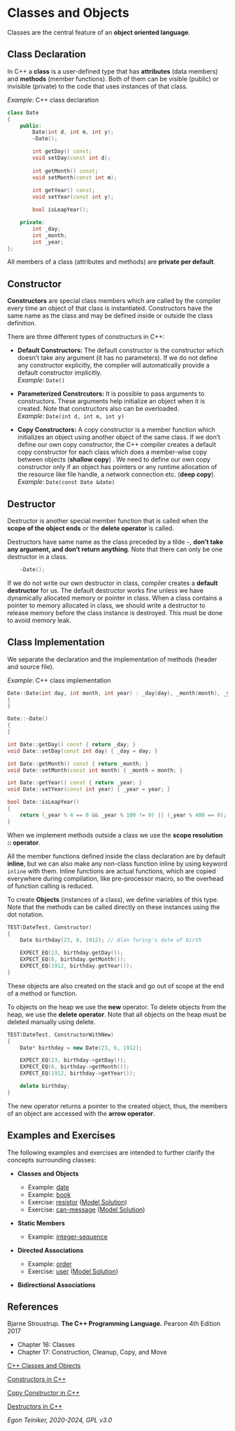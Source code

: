 # Classes and Objects 

Classes are the central feature of an **object oriented language**. 


## Class Declaration

In C++ a **class** is a user-defined type that has **attributes** (data members) and 
**methods** (member functions). Both of them can be visible (public) or invisible
(private) to the code that uses instances of that class.

_Example_: C++ class declaration
```C++
class Date 
{
    public:
        Date(int d, int m, int y);   
        ~Date();

        int getDay() const;
        void setDay(const int d);
        
        int getMonth() const; 
        void setMonth(const int m);
        
        int getYear() const;
        void setYear(const int y);

        bool isLeapYear();

    private:
        int _day;
        int _month;
        int _year;
};
``` 
All members of a class (attributes and methods) are **private per default**.

## Constructor

**Constructors** are special class members which are called by the compiler 
every time an object of that class is instantiated. Constructors have the 
same name as the class and may be defined inside or outside the class 
definition.
 
There are three different types of constructurs in C++:
* **Default Constructors:** 
    The default constructor is the constructor which doesn’t take any 
    argument (it has no parameters).
    If we do not define any constructor explicitly, the compiler will 
    automatically provide a default constructor implicitly.    
    _Example_: `Date()`
    
* **Parameterized Constrcutors:**
    It is possible to pass arguments to constructors. These arguments 
    help initialize an object when it is created. Note that constructors 
    also can be overloaded.        
    _Example_: `Date(int d, int m, int y)`

* **Copy Constructors:**
    A copy constructor is a member function which initializes an object 
    using another object of the same class. 
    If we don’t define our own copy constructor, the C++ compiler 
    creates a default copy constructor for each class which does a 
    member-wise copy between objects (**shallow copy**) . 
    We need to define our own copy constructor only if an object has 
    pointers or any runtime allocation of the resource like file handle, 
    a network connection etc. (**deep copy**).        
    _Example_: `Date(const Date &date)`
    
    
## Destructor
Destructor is another special member function that is called when the 
**scope of the object ends** or the **delete operator** is called.

Destructors have same name as the class preceded by a tilde `~`, 
**don’t take any argument, and don’t return anything**.
Note that there can only be one destructor in a class.

```C++
    ~Date();
```     

If we do not write our own destructor in class, compiler creates a 
**default destructor** for us. The default destructor works fine unless 
we have dynamically allocated memory or pointer in class. 
When a class contains a pointer to memory allocated in class, we should 
write a destructor to release memory before the class instance is destroyed. 
This must be done to avoid memory leak.


## Class Implementation

We separate the declaration and the implementation of methods (header 
and source file).

_Example_: C++ class implementation
```C++
Date::Date(int day, int month, int year) : _day(day), _month(month), _year(year)   
{
}

Date::~Date() 
{
}

int Date::getDay() const { return _day; }
void Date::setDay(const int day) { _day = day; }

int Date::getMonth() const { return _month; }
void Date::setMonth(const int month) { _month = month; }

int Date::getYear() const { return _year; }
void Date::setYear(const int year) { _year = year; }

bool Date::isLeapYear()
{
    return (_year % 4 == 0 && _year % 100 != 0) || (_year % 400 == 0);
}
```

When we implement methods outside a class we use the **scope resolution :: operator**.

All the member functions defined inside the class declaration are by default 
**inline**, but we can also make any non-class function inline by using keyword 
`inline` with them. 
Inline functions are actual functions, which are copied everywhere during compilation, 
like pre-processor macro, so the overhead of function calling is reduced.

To create **Objects** (instances of a class), we define variables of this type. 
Note that the methods can be called directly on these instances using the 
dot notation.

```C++
TEST(DateTest, Constructor) 
{
    Date birthday(23, 6, 1912); // Alan Turing's date of birth

    EXPECT_EQ(23, birthday.getDay());
    EXPECT_EQ(6, birthday.getMonth());
    EXPECT_EQ(1912, birthday.getYear());
}
``` 
These objects are also created on the stack and go out of scope at the end of a method 
or function.

To objects on the heap we use the **new** operator. To delete objects from the heap, 
we use the **delete operator**. 
Note that all objects on the heap must be deleted manually using delete.

```C++
TEST(DateTest, ConstructorWithNew) 
{
    Date* birthday = new Date(23, 6, 1912);

    EXPECT_EQ(23, birthday->getDay());
    EXPECT_EQ(6, birthday->getMonth());
    EXPECT_EQ(1912, birthday->getYear());

    delete birthday;
}
``` 

The new operator returns a pointer to the created object, thus, 
the members of an object are accessed with the **arrow operator**.

## Examples and Exercises

The following examples and exercises are intended to further clarify the concepts surrounding classes:

* **Classes and Objects** 
    * Example: [date](date/)
    * Example: [book](book/)
    * Exercise: [resistor](resistor-exercise/) ([Model Solution](resistor/))
    * Exercise: [can-message](can-message-exercise/) ([Model Solution](can-message/))

* **Static Members**
    * Example: [integer-sequence](integer-sequence/)

* **Directed Associations**
    * Example: [order](order/)
    * Exercise: [user](user-exercise/) ([Model Solution](user/))

* **Bidirectional Associations**



## References
Bjarne Stroustrup. **The C++ Programming Language.** Pearson 4th Edition 2017
* Chapter 16: Classes
* Chapter 17: Construction, Cleanup, Copy, and Move 

[C++ Classes and Objects](https://www.geeksforgeeks.org/c-classes-and-objects/)

[Constructors in C++](https://www.geeksforgeeks.org/constructors-c/)

[Copy Constructor in C++](https://www.geeksforgeeks.org/copy-constructor-in-cpp/)

[Destructors in C++](https://www.geeksforgeeks.org/destructors-c/)

*Egon Teiniker, 2020-2024, GPL v3.0*
